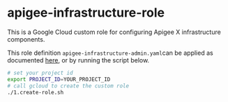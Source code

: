 # apigee-infrastructure-role
This is a Google Cloud custom role for configuring Apigee X infrastructure components.

This role definition `apigee-infrastructure-admin.yaml`can be applied as documented [here](https://cloud.google.com/iam/docs/creating-custom-roles#creating), or by running the script below.

```sh
# set your project id
export PROJECT_ID=YOUR_PROJECT_ID
# call gcloud to create the custom role
./1.create-role.sh
```
